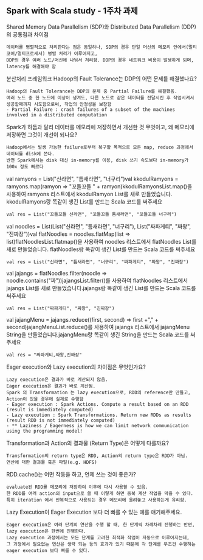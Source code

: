 
## Spark with Scala study - 1주차 과제


Shared Memory Data Parallelism (SDP)와 Distributed Data Parallelism (DDP)의 공통점과 차이점
    
    
    데이터를 병렬적으로 처리한다는 점은 동일하나, SDP의 경우 단일 머신의 메모리 안에서(멀티코어/멀티프로세서) 병렬 처리가 이루어지고, 
    DDP의 경우 여러 노드/머신에 나눠서 처리함. DDP의 경우 네트워크 비용이 발생하게 되며, latency를 해결해야 함
    
    
분산처리 프레임워크 Hadoop의 Fault Tolerance는 DDP의 어떤 문제를 해결했나요?
    
    
    Hadoop의 Fault Tolerance는 DDP의 문제 중 Partial Failure를 해결했음. 
    여러 노드 중 한 노드에 이상이 생겨도, 다른 노드로 같은 데이터를 전달시킨 후 작업시켜서 성공할때까지 시도함으로써, 작업의 안정성을 보장함
    - Partial Failure : crash failures of a subset of the machines involved in a distributed computation


Spark가 하둡과 달리 데이터를 메모리에 저장하면서 개선한 것 무엇이고, 왜 메모리에 저장하면 그것이 개선이 되나요?
    
    
    Hadoop에서는 발생 가능한 failure로부터 복구할 목적으로 모든 map, reduce 과정에서 데이터를 disk에 쓴다. 
    반면 Spark에서는 disk 대신 in-memory를 이용, disk 쓰기 속도보다 in-memory가 100x 정도 빠르다


val ramyons = List("신라면", "틈새라면", "너구리")val kkodulRamyons = ramyons.map(ramyon => "꼬들꼬들 " + ramyon)kkodulRamyonsList.map()을 사용하여 ramyons 리스트에서 kkodulRamyon List를 새로 만들었습니다. kkodulRamyons랑 똑같이 생긴 List를 만드는 Scala 코드를 써주세요
    
    
    val res = List("꼬들꼬들 신라면", "꼬들꼬들 틈새라면", "꼬들꼬들 너구리")

val noodles = List(List("신라면", "틈새라면", "너구리"), List("짜파게티", "짜왕", "진짜장"))val flatNoodles = noodles.flatMap(list => list)flatNoodlesList.flatmap()을 사용하여 noodles 리스트에서 flatNoodles List를 새로 만들었습니다. flatNoodles랑 똑같이 생긴 List를 만드는 Scala 코드를 써주세요
    
    
    val res = List("신라면", "틈새라면", "너구리", "짜파게티", "짜왕", "진짜장")

val jajangs = flatNoodles.filter(noodle => noodle.contains("짜"))jajangsList.filter()를 사용하여 flatNoodles 리스트에서 jajangs List를 새로 만들었습니다.jajangs랑 똑같이 생긴 List를 만드는 Scala 코드를 써주세요
    
    
    val res = List("짜파게티", "짜왕", "진짜장")

val jajangMenu = jajangs.reduce((first, second) => first +"," + second)jajangMenuList.reduce()를 사용하여 jajangs 리스트에서 jajangMenu String을 만들었습니다.jajangMenu랑 똑같이 생긴 String을 만드는 Scala 코드를 써주세요
    
    
    val res = "짜파게티,짜왕,진짜장"

Eager execution와 Lazy execution의 차이점은 무엇인가요?

    Lazy execution은 결과가 바로 계산되지 않음. 
    Eager execution은 결과가 바로 계산됨. 
    Spark 의 Transformation 는 lazy execution으로, RDD의 reference만 만들고, Action이 있을 경우에 실제로 수행함
    - Eager execution : Spark Actions. Compute a result based on an RDD 
    (result is immediately computed)
    - Lazy execution : Spark Transformations. Return new RDDs as results
    (result RDD is not immediately computed)
    - ** Laziness / Eagerness is how we can limit network communication using the programming model!

Transformation과 Action의 결과물 (Return Type)은 어떻게 다를까요?
    
    
    Transformation의 return type은 RDD, Action의 return type은 RDD가 아님.
    연산에 대한 결과물 혹은 파일(e.g. HDFS)


RDD.cache()는 어떤 작동을 하고, 언제 쓰는 것이 좋은가?
    
    
    evaluate된 RDD를 메모리에 저장하여 이후에 다시 사용할 수 있음. 
    한 RDD를 여러 action의 input으로 쓸 때 이렇게 하면 중복 계산 작업을 막을 수 있다. 
    특히 iteration 에서 반복적으로 사용되는 경우 메모리에 올려놓고 사용하는게 유리함.
    

Lazy Execution이 Eager Execution 보다 더 빠를 수 있는 예를 얘기해주세요.
    
    
    Eager execution은 여러 단계의 연산을 수행 할 때, 한 단계씩 차례차례 진행하는 반면, lazy execution은 한번에 진행한다. 
    Lazy execution 과정에서는 모든 단계를 고려한 최적화 작업이 자동으로 이루어지는데, 
    그 과정에서 필요없는 연산은 생략 되는 등의 효과가 있기 때문에 각 단계를 무조건 수행하는 eager execution 보다 빠를 수 있다.
